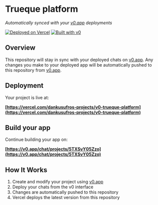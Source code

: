 # Trueque platform

*Automatically synced with your [v0.app](https://v0.app) deployments*

[![Deployed on Vercel](https://img.shields.io/badge/Deployed%20on-Vercel-black?style=for-the-badge&logo=vercel)](https://vercel.com/dankusufros-projects/v0-trueque-platform)
[![Built with v0](https://img.shields.io/badge/Built%20with-v0.app-black?style=for-the-badge)](https://v0.app/chat/projects/5TXSvY05Zzo)

## Overview

This repository will stay in sync with your deployed chats on [v0.app](https://v0.app).
Any changes you make to your deployed app will be automatically pushed to this repository from [v0.app](https://v0.app).

## Deployment

Your project is live at:

**[https://vercel.com/dankusufros-projects/v0-trueque-platform](https://vercel.com/dankusufros-projects/v0-trueque-platform)**

## Build your app

Continue building your app on:

**[https://v0.app/chat/projects/5TXSvY05Zzo](https://v0.app/chat/projects/5TXSvY05Zzo)**

## How It Works

1. Create and modify your project using [v0.app](https://v0.app)
2. Deploy your chats from the v0 interface
3. Changes are automatically pushed to this repository
4. Vercel deploys the latest version from this repository